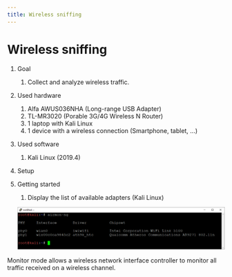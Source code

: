 ```yaml
---
title: Wireless sniffing
---
```


# Wireless sniffing

1. Goal
    1. Collect and analyze wireless traffic.

2. Used hardware
    1. Alfa AWUS036NHA (Long-range USB Adapter)
    2. TL-MR3020 (Porable 3G/4G Wireless N Router)
    3. 1 laptop with Kali Linux
    4. 1 device with a wireless connection (Smartphone, tablet, ...)

3. Used software
    1. Kali Linux (2019.4)

4. Setup

5. Getting started
    1. Display the list of available adapters (Kali Linux)
    
    ![Success](./assets/list_adapters.png)

Monitor mode allows a wireless network interface controller to monitor all traffic received on a wireless channel.
